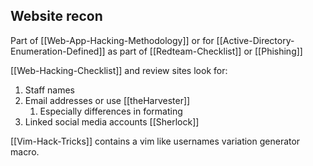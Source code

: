 ## Website recon
Part of [[Web-App-Hacking-Methodology]] or for [[Active-Directory-Enumeration-Defined]] as part of [[Redteam-Checklist]] or [[Phishing]]

[[Web-Hacking-Checklist]] and review sites look for:
1. Staff names
1. Email addresses or use [[theHarvester]]
	1. Especially differences in formating
1. Linked social media accounts [[Sherlock]]

[[Vim-Hack-Tricks]] contains a vim like usernames variation generator macro.